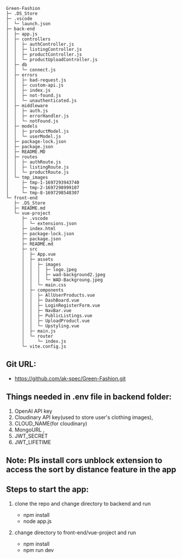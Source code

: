 
```
Green-Fashion
├─ .DS_Store
├─ .vscode
│  └─ launch.json
├─ back-end
│  ├─ app.js
│  ├─ controllers
│  │  ├─ authController.js
│  │  ├─ listingController.js
│  │  ├─ productController.js
│  │  └─ productUploadController.js
│  ├─ db
│  │  └─ connect.js
│  ├─ errors
│  │  ├─ bad-request.js
│  │  ├─ custom-api.js
│  │  ├─ index.js
│  │  ├─ not-found.js
│  │  └─ unauthenticated.js
│  ├─ middleware
│  │  ├─ auth.js
│  │  ├─ errorHandler.js
│  │  └─ notFound.js
│  ├─ models
│  │  ├─ productModel.js
│  │  └─ userModel.js
│  ├─ package-lock.json
│  ├─ package.json
│  ├─ README.MD
│  ├─ routes
│  │  ├─ authRoute.js
│  │  ├─ listingRoute.js
│  │  └─ productRoute.js
│  └─ tmp_images
│     ├─ tmp-1-1697293943740
│     ├─ tmp-2-1697298999107
│     └─ tmp-8-1697298548307
└─ front-end
   ├─ .DS_Store
   ├─ README.md
   └─ vue-project
      ├─ .vscode
      │  └─ extensions.json
      ├─ index.html
      ├─ package-lock.json
      ├─ package.json
      ├─ README.md
      ├─ src
      │  ├─ App.vue
      │  ├─ assets
      │  │  ├─ images
      │  │  │  ├─ logo.jpeg
      │  │  │  ├─ wad-background2.jpeg
      │  │  │  └─ WAD-Backgroung.jpeg
      │  │  └─ main.css
      │  ├─ components
      │  │  ├─ AllUserProducts.vue
      │  │  ├─ DashBoard.vue
      │  │  ├─ LoginRegisterForm.vue
      │  │  ├─ NavBar.vue
      │  │  ├─ PublicListings.vue
      │  │  ├─ UploadProduct.vue
      │  │  └─ Upstyling.vue
      │  ├─ main.js
      │  └─ router
      │     └─ index.js
      └─ vite.config.js

```
## Git URL:
  - https://github.com/ak-spec/Green-Fashion.git

## Things needed in .env file in backend folder:

1. OpenAI API key 
2. Cloudinary API key(used to store user's clothing images), 
3. CLOUD_NAME(for cloudinary)
4. MongoURL ,
5. JWT_SECRET
6. JWT_LIFETIME 

## Note: Pls install cors unblock extension to access the sort by distance feature in the app

## Steps to start the app:

1. clone the repo and change directory to backend and run
   -  npm install
   -  node app.js

2. change directory to front-end/vue-project and run 
   - npm install
   - npm run dev


